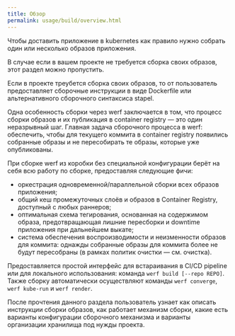 ```yaml
---
title: Обзор
permalink: usage/build/overview.html
---
```


Чтобы доставить приложение в kubernetes как правило нужно собрать один или несколько образов приложения.

В случае если в вашем проекте не требуется сборка своих образов, этот раздел можно пропустить.

Если в проекте треубется сборка своих образов, то от пользователь предоставляет сборочные инструкции в виде Dockerfile или альтернативного сборочного синтаксиса stapel.

Одна особенность сборки через werf заключается в том, что процесс сборки образов и их публикация в container registry — это один неразрывный шаг. Главная задача сборочного процесса в werf: обеспечить, чтобы для текущего коммита в container registry появились собранные образы и не пересобирать те образы, которые уже опубликованы.

При сборке werf из коробки без специальной конфигурации берёт на себя всю работу по сборке, предоставляя следующие фичи:

* оркестрация одновременной/параллельной сборки всех образов приложения;
* общий кеш промежуточных слоёв и образов в Container Registry, доступный с любых раннеров;
* оптимальная схема тегирования, основанная на содержимом образа, предотвращающая лишние пересборки и downtime приложения при дальнейшем выкате;
* система обеспечения воспроизводимости и неизменности образов для коммита: однажды собранные образы для коммита более не будут пересобраны (в рамках политик очистки — см. очистка).

Предоставляется простой интерфейс для встараивания в CI/CD pipeline или для локального использования: команда `werf build [--repo REPO]`. Также сборку автоматически осуществляют команды `werf converge`, `werf kube-run` и `werf render`.

После прочтения данного раздела пользователь узнает как описать инструкции сборки образов, как работает механизм сборки, какие есть варианты конфигурации сборочного механизма и варианты организации хранилища под нужды проекта.

